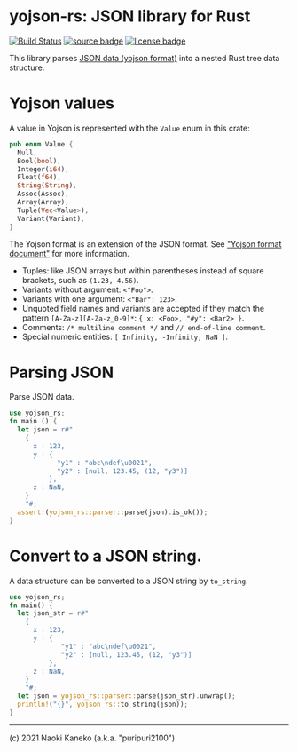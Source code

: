 # yojson-rs: JSON library for Rust

[![Build Status][ci-badge]][ci]
[![source badge][source-badge]][source]
[![license badge][license-badge]][license]

[ci]: https://github.com/puripuri2100/yojson-rs/actions?query=workflow%3ACI
[ci-badge]: https://github.com/puripuri2100/yojson-rs/workflows/CI/badge.svg?branch=master
[source]: https://github.com/puripuri2100/yojson-rs
[source-badge]: https://img.shields.io/badge/source-github-blue
[license]: https://github.com/puripuri2100/yojson-rs/blob/master/LICENSE
[license-badge]: https://img.shields.io/badge/license-MIT-blue


This library parses [JSON data (yojson format)](https://mjambon.github.io/mjambon2016/yojson.html) into a nested Rust tree data structure.

# Yojson values

A value in Yojson is represented with the `Value` enum in this crate:

```rust
pub enum Value {
  Null,
  Bool(bool),
  Integer(i64),
  Float(f64),
  String(String),
  Assoc(Assoc),
  Array(Array),
  Tuple(Vec<Value>),
  Variant(Variant),
}
```

The Yojson format is an extension of the JSON format. See ["Yojson format document"](https://mjambon.github.io/mjambon2016/yojson.html) for more information.

- Tuples: like JSON arrays but within parentheses instead of square brackets, such as `(1.23, 4.56)`.
- Variants without argument: `<"Foo">`.
- Variants with one argument: `<"Bar": 123>`.
- Unquoted field names and variants are accepted if they match the pattern `[A-Za-z][A-Za-z_0-9]*`: `{ x: <Foo>, "#y": <Bar2> }`.
- Comments: `/* multiline comment */` and `// end-of-line comment`.
- Special numeric entities: `[ Infinity, -Infinity, NaN ]`.

# Parsing JSON

Parse JSON data.

```rust
use yojson_rs;
fn main () {
  let json = r#"
    {
      x : 123,
      y : {
            "y1" : "abc\ndef\u0021",
            "y2" : [null, 123.45, (12, "y3")]
          },
      z : NaN,
    }
    "#;
  assert!(yojson_rs::parser::parse(json).is_ok());
}
```

# Convert to a JSON string.

A data structure can be converted to a JSON string by `to_string`.

```rust
use yojson_rs;
fn main() {
  let json_str = r#"
    {
      x : 123,
      y : {
             "y1" : "abc\ndef\u0021",
             "y2" : [null, 123.45, (12, "y3")]
          },
      z : NaN,
    }
    "#;
  let json = yojson_rs::parser::parse(json_str).unwrap();
  println!("{}", yojson_rs::to_string(json));
}
```

---

(c) 2021 Naoki Kaneko (a.k.a. "puripuri2100")
